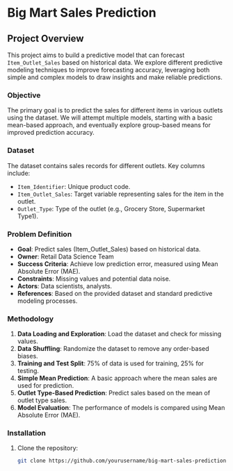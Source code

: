 # Big Mart Sales Prediction

## Project Overview

This project aims to build a predictive model that can forecast `Item_Outlet_Sales` based on historical data. We explore different predictive modeling techniques to improve forecasting accuracy, leveraging both simple and complex models to draw insights and make reliable predictions.

### Objective

The primary goal is to predict the sales for different items in various outlets using the dataset. We will attempt multiple models, starting with a basic mean-based approach, and eventually explore group-based means for improved prediction accuracy.

### Dataset

The dataset contains sales records for different outlets. Key columns include:
- `Item_Identifier`: Unique product code.
- `Item_Outlet_Sales`: Target variable representing sales for the item in the outlet.
- `Outlet_Type`: Type of the outlet (e.g., Grocery Store, Supermarket Type1).

### Problem Definition

- **Goal**: Predict sales (Item_Outlet_Sales) based on historical data.
- **Owner**: Retail Data Science Team
- **Success Criteria**: Achieve low prediction error, measured using Mean Absolute Error (MAE).
- **Constraints**: Missing values and potential data noise.
- **Actors**: Data scientists, analysts.
- **References**: Based on the provided dataset and standard predictive modeling processes.

### Methodology

1. **Data Loading and Exploration**: Load the dataset and check for missing values.
2. **Data Shuffling**: Randomize the dataset to remove any order-based biases.
3. **Training and Test Split**: 75% of data is used for training, 25% for testing.
4. **Simple Mean Prediction**: A basic approach where the mean sales are used for prediction.
5. **Outlet Type-Based Prediction**: Predict sales based on the mean of outlet type sales.
6. **Model Evaluation**: The performance of models is compared using Mean Absolute Error (MAE).

### Installation

1. Clone the repository:

   ```bash
   git clone https://github.com/yourusername/big-mart-sales-prediction.git
